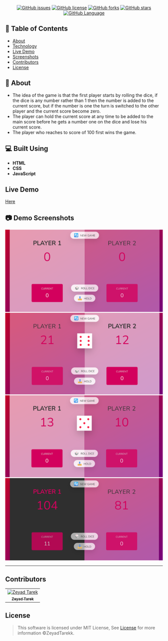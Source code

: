 <div align="center">

[![GitHub issues](https://img.shields.io/github/issues/ZeyadTarekk/Roll-Dice)](https://github.com/ZeyadTarekk/Roll-Dice/issues)
[![GitHub license](https://img.shields.io/github/license/ZeyadTarekk/Roll-Dice)](https://github.com/ZeyadTarekk/Roll-Dice/blob/master/LICENSE)
[![GitHub forks](https://img.shields.io/github/forks/ZeyadTarekk/Roll-Dice)](https://github.com/ZeyadTarekk/Roll-Dice/network/members)
[![GitHub stars](https://img.shields.io/github/stars/ZeyadTarekk/Roll-Dice)](https://github.com/ZeyadTarekk/Roll-Dice/stargazers)
[![GitHub Language](https://img.shields.io/github/languages/count/ZeyadTarekk/Roll-Dice)](https://github.com/ZeyadTarekk/Roll-Dice)

</div>

## 📝 Table of Contents

- [About](#about)
- [Technology](#tech)
- [Live Demo](#demo)
- [Screenshots](#Screenshots)
- [Contributors](#Contributors)
- [License](#license)

## 📙 About <a name = "about"></a>

- The idea of the game is that the first player starts by rolling the dice, if the dice is any number rather than 1 then the number is added to the current score, but if the number is one the turn is switched to the other player and the current score become zero.
- The player can hold the current score at any time to be added to the main score before he gets a number one on the dice and lose his current score.
- The player who reaches to score of 100 first wins the game.

## 💻 Built Using <a name = "tech"></a>

- **HTML**
- **CSS**
- **JavaScript**

## Live Demo <a name = "demo"></a>

<a target="_blank" href="https://ZeyadTarekk.github.io/Roll-Dice/" >Here</a>

## 📷 Demo Screenshots <a name = "Screenshots"></a>

<div align="center">
   <img src="Screenshots/initialScreen.png"></a>
   <img src="Screenshots/midGame.png"></a>
   <img src="Screenshots/midGame2.png"></a>
   <img src="Screenshots/winScreen.png"></a>

   <hr>
</div>

## Contributors <a name = "Contributors"></a>

<table>
  <tr>
    <td align="center">
    <a href="https://github.com/ZeyadTarekk" target="_black">
    <img src="https://avatars.githubusercontent.com/u/76125650?v=4" width="150px;" alt="Zeyad Tarek"/>
    <br />
    <sub><b>Zeyad Tarek</b></sub></a>
    </td>
  </tr>
 </table>

## License <a name = "license"></a>

> This software is licensed under MIT License, See [License](https://github.com/ZeyadTarekk/Roll-Dice/blob/main/LICENSE) for more information ©ZeyadTarekk.
